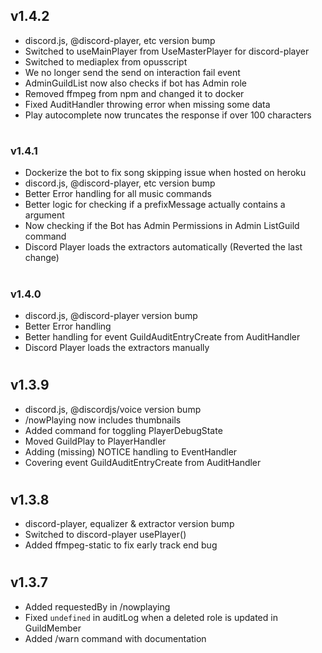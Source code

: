 ## v1.4.2

- discord.js, @discord-player, etc version bump
- Switched to useMainPlayer from UseMasterPlayer for discord-player
- Switched to mediaplex from opusscript
- We no longer send the send on interaction fail event
- AdminGuildList now also checks if bot has Admin role
- Removed ffmpeg from npm and changed it to docker
- Fixed AuditHandler throwing error when missing some data
- Play autocomplete now truncates the response if over 100 characters

#

### v1.4.1

- Dockerize the bot to fix song skipping issue when hosted on heroku
- discord.js, @discord-player, etc version bump
- Better Error handling for all music commands
- Better logic for checking if a prefixMessage actually contains a argument
- Now checking if the Bot has Admin Permissions in Admin ListGuild command
- Discord Player loads the extractors automatically (Reverted the last change)

#

### v1.4.0

- discord.js, @discord-player version bump
- Better Error handling
- Better handling for event GuildAuditEntryCreate from AuditHandler
- Discord Player loads the extractors manually

#

## v1.3.9

- discord.js, @discordjs/voice version bump
- /nowPlaying now includes thumbnails
- Added command for toggling PlayerDebugState
- Moved GuildPlay to PlayerHandler
- Adding (missing) NOTICE handling to EventHandler
- Covering event GuildAuditEntryCreate from AuditHandler

#

## v1.3.8

- discord-player, equalizer & extractor version bump
- Switched to discord-player usePlayer()
- Added ffmpeg-static to fix early track end bug

#

## v1.3.7

- Added requestedBy in /nowplaying
- Fixed `undefined` in auditLog when a deleted role is updated in GuildMember
- Added /warn command with documentation

#
